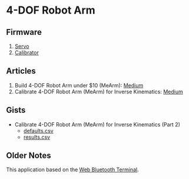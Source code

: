 # 4-DOF Robot Arm

## Firmware

1. [Servo](https://github.com/loginov-rocks/4-DOF-Robot-Arm/tree/main/firmware/Servo)
2. [Calibrator](https://github.com/loginov-rocks/4-DOF-Robot-Arm/tree/main/firmware/Calibrator)

## Articles

1. Build 4-DOF Robot Arm under $10 (MeArm):
   [Medium](https://loginov-rocks.medium.com/build-4-dof-robot-arm-under-10-mearm-a69ae297b354)
2. Calibrate 4-DOF Robot Arm (MeArm) for Inverse Kinematics:
   [Medium](https://medium.com/@loginov-rocks/calibrate-4-dof-robot-arm-mearm-for-inverse-kinematics-part-2-16698b674694)

## Gists

* Calibrate 4-DOF Robot Arm (MeArm) for Inverse Kinematics (Part 2)
  * [defaults.csv](https://gist.github.com/loginov-rocks/7480e95ced6f0ca894760f7a471bb422)
  * [results.csv](https://gist.github.com/loginov-rocks/fbfb89f7e63ebb121753da7e80e2a8e6)

## Older Notes

This application based on the [Web Bluetooth Terminal](https://github.com/1oginov/Web-Bluetooth-Terminal/).
